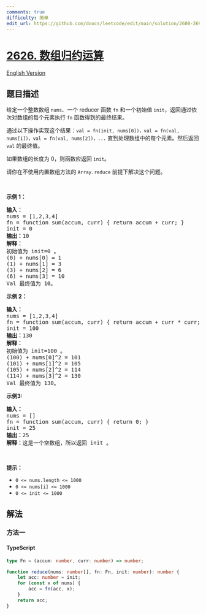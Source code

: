 ```yaml
---
comments: true
difficulty: 简单
edit_url: https://github.com/doocs/leetcode/edit/main/solution/2600-2699/2626.Array%20Reduce%20Transformation/README.md
---
```


<!-- problem:start -->

# [2626. 数组归约运算](https://leetcode.cn/problems/array-reduce-transformation)

[English Version](/solution/2600-2699/2626.Array%20Reduce%20Transformation/README_EN.md)

## 题目描述

<!-- description:start -->

<p>给定一个整数数组 <code>nums</code>、一个 reducer 函数 <code>fn</code> 和一个初始值 <code>init</code>，返回通过依次对数组的每个元素执行 <code>fn</code> 函数得到的最终结果。</p>

<p>通过以下操作实现这个结果：<code>val = fn(init, nums[0])，val = fn(val, nums[1])，val = fn(val, nums[2])，...</code> 直到处理数组中的每个元素。然后返回 <code>val</code> 的最终值。</p>

<p>如果数组的长度为 0，则函数应返回 <code>init</code>。</p>

<p>请你在不使用内置数组方法的&nbsp;<code>Array.reduce</code>&nbsp;前提下解决这个问题。</p>

<p>&nbsp;</p>

<p><strong class="example">示例 1：</strong></p>

<pre>
<strong>输入：</strong>
nums = [1,2,3,4]
fn = function sum(accum, curr) { return accum + curr; }
init = 0
<strong>输出：</strong>10
<strong>解释：</strong>
初始值为 init=0 。
(0) + nums[0] = 1
(1) + nums[1] = 3
(3) + nums[2] = 6
(6) + nums[3] = 10
Val 最终值为 10。
</pre>

<p><strong class="example">示例 2：</strong></p>

<pre>
<strong>输入：</strong> 
nums = [1,2,3,4]
fn = function sum(accum, curr) { return accum + curr * curr; }
init = 100
<strong>输出：</strong>130
<strong>解释：</strong>
初始值为 init=100 。
(100) + nums[0]^2 = 101
(101) + nums[1]^2 = 105
(105) + nums[2]^2 = 114
(114) + nums[3]^2 = 130
Val 最终值为 130。
</pre>

<p><strong class="example">示例3:</strong></p>

<pre>
<strong>输入：</strong> 
nums = []
fn = function sum(accum, curr) { return 0; }
init = 25
<strong>输出：</strong>25
<b>解释：</b>这是一个空数组，所以返回 init 。
</pre>

<p>&nbsp;</p>

<p><strong>提示：</strong></p>

<ul>
	<li><code>0 &lt;= nums.length &lt;= 1000</code></li>
	<li><code>0 &lt;= nums[i] &lt;= 1000</code></li>
	<li><code>0 &lt;= init &lt;= 1000</code></li>
</ul>

<!-- description:end -->

## 解法

<!-- solution:start -->

### 方法一

<!-- tabs:start -->

#### TypeScript

```ts
type Fn = (accum: number, curr: number) => number;

function reduce(nums: number[], fn: Fn, init: number): number {
    let acc: number = init;
    for (const x of nums) {
        acc = fn(acc, x);
    }
    return acc;
}
```

<!-- tabs:end -->

<!-- solution:end -->

<!-- problem:end -->
